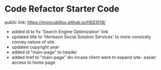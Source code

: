 # Code Refactor Starter Code

pubilc link:
https://moncubillos.github.io/HSS1018/

- added id to fix 'Search Engine Optimization' link
- updated title to 'Horiseon Social Solution Services' to more consicely convey nature of site. 
- updated copyright year
- added id "main-page" to header
- added href to "main-page" div incase client were to expand site- easier access to home page